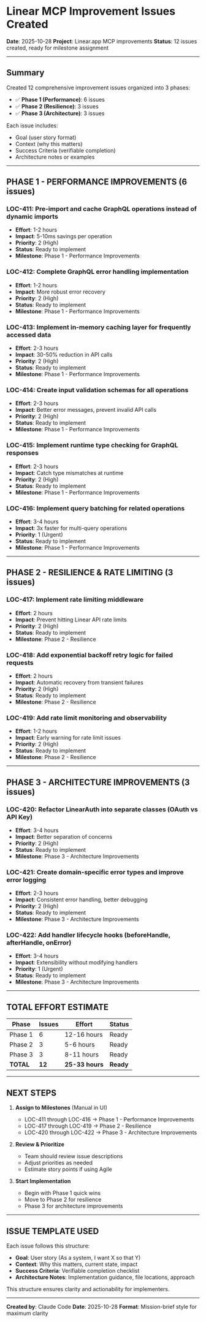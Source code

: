 # Linear MCP Improvement Issues Created

**Date**: 2025-10-28
**Project**: Linear.app MCP improvements
**Status**: 12 issues created, ready for milestone assignment

---

## Summary

Created 12 comprehensive improvement issues organized into 3 phases:
- ✅ **Phase 1 (Performance)**: 6 issues
- ✅ **Phase 2 (Resilience)**: 3 issues
- ✅ **Phase 3 (Architecture)**: 3 issues

Each issue includes:
- Goal (user story format)
- Context (why this matters)
- Success Criteria (verifiable completion)
- Architecture notes or examples

---

## PHASE 1 - PERFORMANCE IMPROVEMENTS (6 issues)

### LOC-411: Pre-import and cache GraphQL operations instead of dynamic imports
- **Effort**: 1-2 hours
- **Impact**: 5-10ms savings per operation
- **Priority**: 2 (High)
- **Status**: Ready to implement
- **Milestone**: Phase 1 - Performance Improvements

### LOC-412: Complete GraphQL error handling implementation
- **Effort**: 1-2 hours
- **Impact**: More robust error recovery
- **Priority**: 2 (High)
- **Status**: Ready to implement
- **Milestone**: Phase 1 - Performance Improvements

### LOC-413: Implement in-memory caching layer for frequently accessed data
- **Effort**: 2-3 hours
- **Impact**: 30-50% reduction in API calls
- **Priority**: 2 (High)
- **Status**: Ready to implement
- **Milestone**: Phase 1 - Performance Improvements

### LOC-414: Create input validation schemas for all operations
- **Effort**: 2-3 hours
- **Impact**: Better error messages, prevent invalid API calls
- **Priority**: 2 (High)
- **Status**: Ready to implement
- **Milestone**: Phase 1 - Performance Improvements

### LOC-415: Implement runtime type checking for GraphQL responses
- **Effort**: 2-3 hours
- **Impact**: Catch type mismatches at runtime
- **Priority**: 2 (High)
- **Status**: Ready to implement
- **Milestone**: Phase 1 - Performance Improvements

### LOC-416: Implement query batching for related operations
- **Effort**: 3-4 hours
- **Impact**: 3x faster for multi-query operations
- **Priority**: 1 (Urgent)
- **Status**: Ready to implement
- **Milestone**: Phase 1 - Performance Improvements

---

## PHASE 2 - RESILIENCE & RATE LIMITING (3 issues)

### LOC-417: Implement rate limiting middleware
- **Effort**: 2 hours
- **Impact**: Prevent hitting Linear API rate limits
- **Priority**: 2 (High)
- **Status**: Ready to implement
- **Milestone**: Phase 2 - Resilience

### LOC-418: Add exponential backoff retry logic for failed requests
- **Effort**: 2 hours
- **Impact**: Automatic recovery from transient failures
- **Priority**: 2 (High)
- **Status**: Ready to implement
- **Milestone**: Phase 2 - Resilience

### LOC-419: Add rate limit monitoring and observability
- **Effort**: 1-2 hours
- **Impact**: Early warning for rate limit issues
- **Priority**: 2 (High)
- **Status**: Ready to implement
- **Milestone**: Phase 2 - Resilience

---

## PHASE 3 - ARCHITECTURE IMPROVEMENTS (3 issues)

### LOC-420: Refactor LinearAuth into separate classes (OAuth vs API Key)
- **Effort**: 3-4 hours
- **Impact**: Better separation of concerns
- **Priority**: 2 (High)
- **Status**: Ready to implement
- **Milestone**: Phase 3 - Architecture Improvements

### LOC-421: Create domain-specific error types and improve error logging
- **Effort**: 2-3 hours
- **Impact**: Consistent error handling, better debugging
- **Priority**: 2 (High)
- **Status**: Ready to implement
- **Milestone**: Phase 3 - Architecture Improvements

### LOC-422: Add handler lifecycle hooks (beforeHandle, afterHandle, onError)
- **Effort**: 3-4 hours
- **Impact**: Extensibility without modifying handlers
- **Priority**: 1 (Urgent)
- **Status**: Ready to implement
- **Milestone**: Phase 3 - Architecture Improvements

---

## TOTAL EFFORT ESTIMATE

| Phase | Issues | Effort | Status |
|-------|--------|--------|--------|
| Phase 1 | 6 | 12-16 hours | Ready |
| Phase 2 | 3 | 5-6 hours | Ready |
| Phase 3 | 3 | 8-11 hours | Ready |
| **TOTAL** | **12** | **25-33 hours** | **Ready** |

---

## NEXT STEPS

1. **Assign to Milestones** (Manual in UI)
   - LOC-411 through LOC-416 → Phase 1 - Performance Improvements
   - LOC-417 through LOC-419 → Phase 2 - Resilience
   - LOC-420 through LOC-422 → Phase 3 - Architecture Improvements

2. **Review & Prioritize**
   - Team should review issue descriptions
   - Adjust priorities as needed
   - Estimate story points if using Agile

3. **Start Implementation**
   - Begin with Phase 1 quick wins
   - Move to Phase 2 for resilience
   - Phase 3 for architecture improvements

---

## ISSUE TEMPLATE USED

Each issue follows this structure:
- **Goal**: User story (As a system, I want X so that Y)
- **Context**: Why this matters, current state, impact
- **Success Criteria**: Verifiable completion checklist
- **Architecture Notes**: Implementation guidance, file locations, approach

This structure ensures clarity and actionability for implementers.

---

**Created by**: Claude Code
**Date**: 2025-10-28
**Format**: Mission-brief style for maximum clarity
